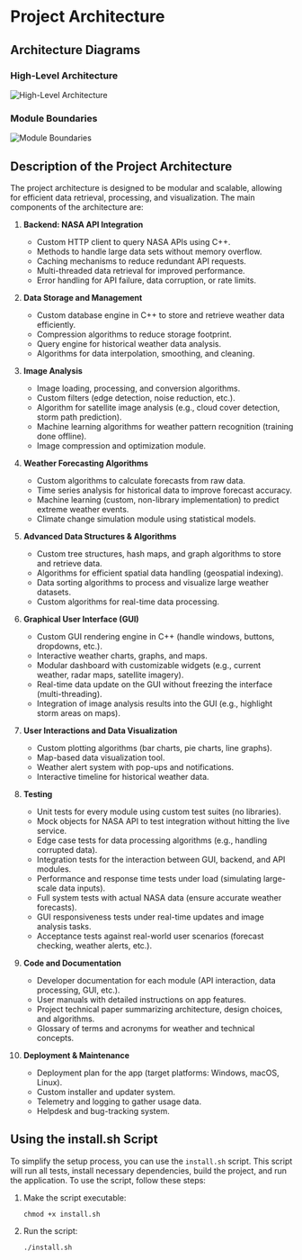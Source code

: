 # Project Architecture

## Architecture Diagrams

### High-Level Architecture
![High-Level Architecture](images/high_level_architecture.png)

### Module Boundaries
![Module Boundaries](images/module_boundaries.png)

## Description of the Project Architecture

The project architecture is designed to be modular and scalable, allowing for efficient data retrieval, processing, and visualization. The main components of the architecture are:

1. **Backend: NASA API Integration**
   - Custom HTTP client to query NASA APIs using C++.
   - Methods to handle large data sets without memory overflow.
   - Caching mechanisms to reduce redundant API requests.
   - Multi-threaded data retrieval for improved performance.
   - Error handling for API failure, data corruption, or rate limits.

2. **Data Storage and Management**
   - Custom database engine in C++ to store and retrieve weather data efficiently.
   - Compression algorithms to reduce storage footprint.
   - Query engine for historical weather data analysis.
   - Algorithms for data interpolation, smoothing, and cleaning.

3. **Image Analysis**
   - Image loading, processing, and conversion algorithms.
   - Custom filters (edge detection, noise reduction, etc.).
   - Algorithm for satellite image analysis (e.g., cloud cover detection, storm path prediction).
   - Machine learning algorithms for weather pattern recognition (training done offline).
   - Image compression and optimization module.

4. **Weather Forecasting Algorithms**
   - Custom algorithms to calculate forecasts from raw data.
   - Time series analysis for historical data to improve forecast accuracy.
   - Machine learning (custom, non-library implementation) to predict extreme weather events.
   - Climate change simulation module using statistical models.

5. **Advanced Data Structures & Algorithms**
   - Custom tree structures, hash maps, and graph algorithms to store and retrieve data.
   - Algorithms for efficient spatial data handling (geospatial indexing).
   - Data sorting algorithms to process and visualize large weather datasets.
   - Custom algorithms for real-time data processing.

6. **Graphical User Interface (GUI)**
   - Custom GUI rendering engine in C++ (handle windows, buttons, dropdowns, etc.).
   - Interactive weather charts, graphs, and maps.
   - Modular dashboard with customizable widgets (e.g., current weather, radar maps, satellite imagery).
   - Real-time data update on the GUI without freezing the interface (multi-threading).
   - Integration of image analysis results into the GUI (e.g., highlight storm areas on maps).

7. **User Interactions and Data Visualization**
   - Custom plotting algorithms (bar charts, pie charts, line graphs).
   - Map-based data visualization tool.
   - Weather alert system with pop-ups and notifications.
   - Interactive timeline for historical weather data.

8. **Testing**
   - Unit tests for every module using custom test suites (no libraries).
   - Mock objects for NASA API to test integration without hitting the live service.
   - Edge case tests for data processing algorithms (e.g., handling corrupted data).
   - Integration tests for the interaction between GUI, backend, and API modules.
   - Performance and response time tests under load (simulating large-scale data inputs).
   - Full system tests with actual NASA data (ensure accurate weather forecasts).
   - GUI responsiveness tests under real-time updates and image analysis tasks.
   - Acceptance tests against real-world user scenarios (forecast checking, weather alerts, etc.).

9. **Code and Documentation**
   - Developer documentation for each module (API interaction, data processing, GUI, etc.).
   - User manuals with detailed instructions on app features.
   - Project technical paper summarizing architecture, design choices, and algorithms.
   - Glossary of terms and acronyms for weather and technical concepts.

10. **Deployment & Maintenance**
    - Deployment plan for the app (target platforms: Windows, macOS, Linux).
    - Custom installer and updater system.
    - Telemetry and logging to gather usage data.
    - Helpdesk and bug-tracking system.

## Using the install.sh Script

To simplify the setup process, you can use the `install.sh` script. This script will run all tests, install necessary dependencies, build the project, and run the application. To use the script, follow these steps:

1. Make the script executable:
   ```
   chmod +x install.sh
   ```

2. Run the script:
   ```
   ./install.sh
   ```
